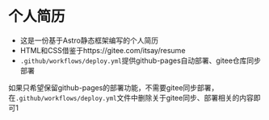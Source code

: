 # 个人简历

- 这是一份基于Astro静态框架编写的个人简历
- HTML和CSS借鉴于https://gitee.com/itsay/resume
- `.github/workflows/deploy.yml`提供github-pages自动部署、gitee仓库同步部署

如果只希望保留github-pages的部署功能，不需要gitee同步部署，在`.github/workflows/deploy.yml`文件中删除关于gitee同步、部署相关的内容即可1